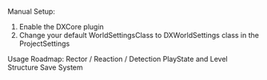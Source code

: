 Manual Setup:
1) Enable the DXCore plugin
2) Change your default WorldSettingsClass to DXWorldSettings class in the ProjectSettings

Usage Roadmap:
Rector / Reaction / Detection
PlayState and Level Structure
Save System